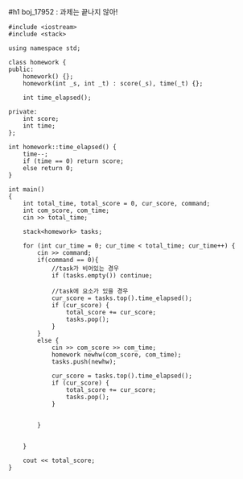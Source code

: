 #h1 boj_17952 : 과제는 끝나지 않아!

	#include <iostream>
	#include <stack>

	using namespace std;

	class homework {
	public:
		homework() {};
		homework(int _s, int _t) : score(_s), time(_t) {};

		int time_elapsed();

	private:
		int score;
		int time;
	};

	int homework::time_elapsed() {
		time--;
		if (time == 0) return score;
		else return 0;
	}

	int main()
	{
		int total_time, total_score = 0, cur_score, command;
		int com_score, com_time;
		cin >> total_time;

		stack<homework> tasks;

		for (int cur_time = 0; cur_time < total_time; cur_time++) {
			cin >> command;
			if(command == 0){
				//task가 비어있는 경우
				if (tasks.empty()) continue;

				//task에 요소가 있을 경우
				cur_score = tasks.top().time_elapsed();
				if (cur_score) {
					total_score += cur_score;
					tasks.pop();
				}
			}
			else {
				cin >> com_score >> com_time;
				homework newhw(com_score, com_time);
				tasks.push(newhw);
			
				cur_score = tasks.top().time_elapsed();
				if (cur_score) {
					total_score += cur_score;
					tasks.pop();
				}

			
			}
		

		}

		cout << total_score;
	}
